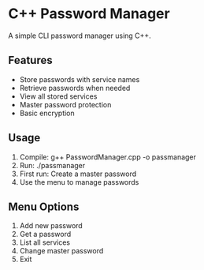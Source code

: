 # C++ Password Manager

A simple CLI password manager using C++.

## Features
- Store passwords with service names
- Retrieve passwords when needed
- View all stored services
- Master password protection
- Basic encryption

## Usage
1. Compile:
   g++ PasswordManager.cpp -o passmanager
2. Run:
    ./passmanager
3. First run: Create a master password
4. Use the menu to manage passwords

## Menu Options
1. Add new password
2. Get a password
3. List all services
4. Change master password
5. Exit
   
